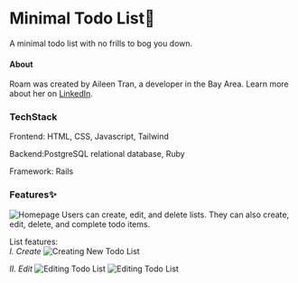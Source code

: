 # Minimal Todo List🌱
A minimal todo list with no frills to bog you down.

#### About
Roam was created by Aileen Tran, a developer in the Bay Area. Learn more about her on [LinkedIn](https://www.linkedin.com/in/aileentran27/).

### TechStack
Frontend: HTML, CSS, Javascript, Tailwind

Backend:PostgreSQL relational database, Ruby

Framework: Rails

### Features✨
![Homepage](/app/assets/images/readme/0homepage.png)
Users can create, edit, and delete lists. They can also create, edit, delete, and complete todo items.

List features: <br>
*I. Create*
![Creating New Todo List](/app/assets/images/readme/2creating_new_todo_list.png)

*II. Edit*
![Editing Todo List](/app/assets/images/readme/4edit_todo_list.png)
![Editing Todo List](/app/assets/images/readme/5editing_todo_list.png)
